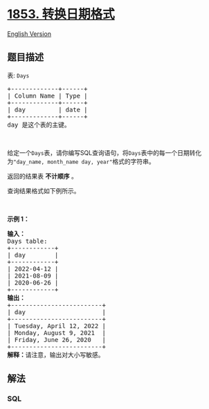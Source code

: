 # [1853. 转换日期格式](https://leetcode.cn/problems/convert-date-format)

[English Version](/solution/1800-1899/1853.Convert%20Date%20Format/README_EN.md)

## 题目描述

<p>表: <code>Days</code></p>

<pre>
+-------------+------+
| Column Name | Type |
+-------------+------+
| day         | date |
+-------------+------+
day 是这个表的主键。
</pre>

<p>&nbsp;</p>

<p>给定一个<code>Days</code>表，请你编写SQL查询语句，将<code>Days</code>表中的每一个日期转化为<code>"day_name, month_name day, year"</code>格式的字符串。</p>

<p>返回的结果表 <strong>不计顺序</strong> 。</p>

<p>查询结果格式如下例所示。</p>

<p>&nbsp;</p>

<p><strong>示例 1：</strong></p>

<pre>
<strong>输入：</strong>
Days table:
+------------+
| day        |
+------------+
| 2022-04-12 |
| 2021-08-09 |
| 2020-06-26 |
+------------+
<strong>输出：</strong>
+-------------------------+
| day                     |
+-------------------------+
| Tuesday, April 12, 2022 |
| Monday, August 9, 2021  |
| Friday, June 26, 2020   |
+-------------------------+
<strong>解释：</strong>请注意，输出对大小写敏感。</pre>

## 解法

### **SQL**

```sql

```

